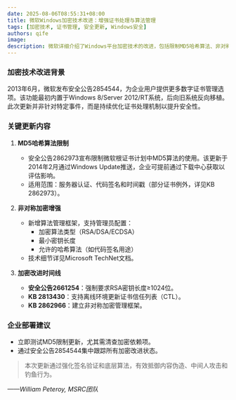 ```yaml
---
date: 2025-08-06T08:55:31+08:00
title: 微软Windows加密技术改进：增强证书处理与算法管理
tags: [加密技术, 证书管理, 安全更新, Windows安全]
authors: qife
image: 
description: 微软详细介绍了Windows平台加密技术的改进，包括限制MD5哈希算法、非对称加密增强及证书信任列表更新，旨在提升企业级安全防护能力。
---
```


### 加密技术改进背景  
2013年6月，微软发布安全公告2854544，为企业用户提供更多数字证书管理选项。该功能最初内置于Windows 8/Server 2012/RT系统，后向旧系统反向移植。此次更新并非针对特定事件，而是持续优化证书处理机制以提升安全性。

### 关键更新内容  
1. **MD5哈希算法限制**  
   - 安全公告2862973宣布限制微软根证书计划中MD5算法的使用。该更新于2014年2月通过Windows Update推送，企业可提前通过下载中心获取以评估影响。  
   - 适用范围：服务器认证、代码签名和时间戳（部分证书例外，详见KB 2862973）。

2. **非对称加密增强**  
   - 新增算法管理框架，支持管理员配置：  
     - 加密算法类型（RSA/DSA/ECDSA）  
     - 最小密钥长度  
     - 允许的哈希算法（如代码签名用途）  
   - 技术细节详见Microsoft TechNet文档。

3. **加密改进时间线**  
   - **安全公告2661254**：强制要求RSA密钥长度≥1024位。  
   - **KB 2813430**：支持离线环境更新证书信任列表（CTL）。  
   - **KB 2862966**：建立非对称加密管理框架。  

### 企业部署建议  
- 立即测试MD5限制更新，尤其需清查加密依赖项。  
- 通过安全公告2854544集中跟踪所有加密改进状态。  

> 本次更新通过强化签名验证和底层算法，有效抵御内容伪造、中间人攻击和钓鱼行为。  

*——William Peteroy, MSRC团队*  

